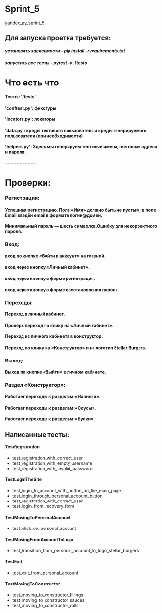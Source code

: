 # Sprint_5
yandex_py_sprint_5

## Для запуска проетка требуется:

##### установить зависимости - pip install -r requirements.txt

##### запустить все тесты - pytest -v .\tests

# **Что есть что**

#### Тесты: '/tests'
#### 'conftest.py': фикстуры
#### 'locators.py': локаторы
#### 'data.py': креды тестового пользователя и креды генерируемого пользователя (при необходимости)
#### 'helpers.py': Здесь мы генерируем тестовые имена, почтовые адреса и пароли.


===========
# Проверки:
### **Регистрация:**
#### Успешная регистрацию. Поле «Имя» должно быть не пустым; в поле Email введён email в формате логин@домен.
#### Минимальный пароль — шесть символов.Ошибку для некорректного пароля.
### **Вход:**
#### вход по кнопке «Войти в аккаунт» на главной.
#### вход через кнопку «Личный кабинет».
#### вход через кнопку в форме регистрации.
#### вход через кнопку в форме восстановления пароля.
### **Переходы:**
#### Переход в личный кабинет.
#### Проверь переход по клику на «Личный кабинет».
#### Переход из личного кабинета в конструктор.
#### Переход по клику на «Конструктор» и на логотип Stellar Burgers.
### **Выход:**
#### Выход по кнопке «Выйти» в личном кабинете.
### **Раздел «Конструктор»:**
#### Работает переходы к разделам:«Начинки».
#### Работает переходы к разделам:«Соусы».
#### Работает переходы к разделам:«Булки».


## Написанные тесты:

#### **TestRegistration**

- test_registration_with_correct_user
- test_registration_with_empty_username
- test_registration_with_invalid_password

#### **TestLoginTheSite**

- test_login_to_account_with_button_on_the_main_page
- test_login_through_personal_account_button
- test_registration_with_correct_user
- test_login_from_recovery_form

#### **TestMovingToPersonalAccount**

- test_click_on_personal_account

#### **TestMovingFromAccountToLogo**

- test_transition_from_personal_account_to_logo_stellar_burgers

#### **TestExit**

- test_exit_from_personal_account

#### **TestMovingToConstructor** 

- test_moving_to_constructor_fillings
- test_moving_to_constructor_sauces
- test_moving_to_constructor_rolls
